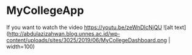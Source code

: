 # MyCollegeApp
If you want to watch the video https://youtu.be/zeWnDlcNjQU
![alt text](http://abdulazizahwan.blog.unnes.ac.id/wp-content/uploads/sites/3025/2019/06/MyCollegeDashboard.png | width=100)
